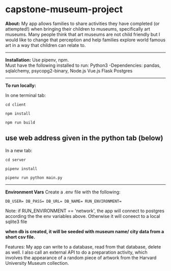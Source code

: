 # capstone-museum-project

**About:** My app allows families to share activities they have completed (or attempted!) when bringing their children to museums, specifically art museums. Many people think that art museums are not child friendly but I would like to change that perception and help families explore world famous art in a way that children can relate to.

---

**Installation:** Use pipenv, npm.  
Must have the following installed to run:
Python3
-Dependencies: pandas, sqlalchemy, psycopg2-binary,
Node.js
Vue.js
Flask
Postgres

---

**To run locally:**

In one terminal tab:

`cd client`

`npm install`

`npm run build`

## use web address given in the python tab (below)

In a new tab:

`cd server`

`pipenv install`

`pipenv run python main.py`

---

**Environment Vars**
Create a .env file with the following:

`DB_USER= DB_PASS= DB_URL= DB_NAME= RUN_ENVIRONMENT=`

Note: if RUN_ENVIRONMENT == 'network', the app will connect to postgres according the the env variables above. Otherwise it will coneect to a local sqlite3 file

**when db is created, it will be seeded with museum name/ city data from a short csv file.**

Features: My app can write to a database, read from that database, delete as well. I also call an external API to do a preparation activity, which involves the appearance of a random piece of artwork from the Harvard University Museum collection.
